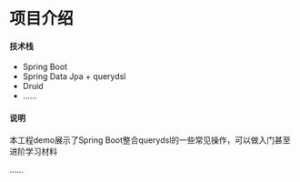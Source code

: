 # 项目介绍

#### 技术栈

- Spring Boot
- Spring Data Jpa + querydsl
- Druid
- ……

#### 说明

本工程demo展示了Spring Boot整合querydsl的一些常见操作，可以做入门甚至进阶学习材料

……

